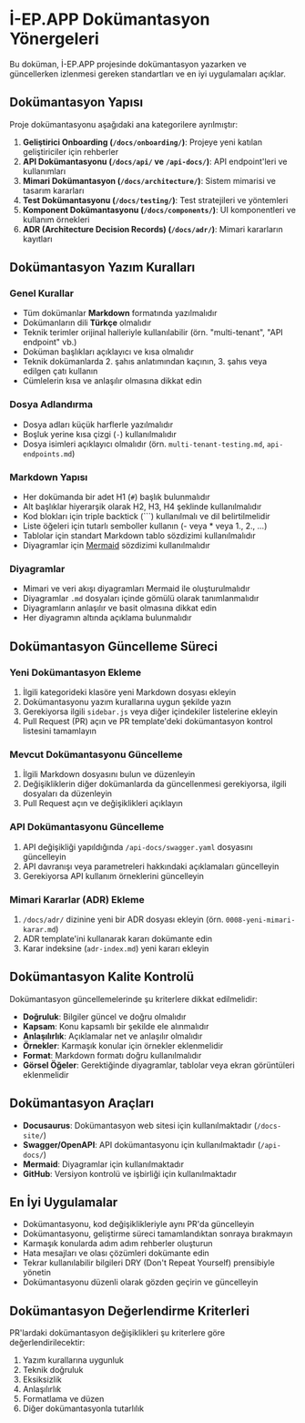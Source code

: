 # İ-EP.APP Dokümantasyon Yönergeleri

Bu doküman, İ-EP.APP projesinde dokümantasyon yazarken ve güncellerken izlenmesi gereken standartları ve en iyi uygulamaları açıklar.

## Dokümantasyon Yapısı

Proje dokümantasyonu aşağıdaki ana kategorilere ayrılmıştır:

1. **Geliştirici Onboarding (`/docs/onboarding/`)**: Projeye yeni katılan geliştiriciler için rehberler
2. **API Dokümantasyonu (`/docs/api/` ve `/api-docs/`)**: API endpoint'leri ve kullanımları
3. **Mimari Dokümantasyon (`/docs/architecture/`)**: Sistem mimarisi ve tasarım kararları
4. **Test Dokümantasyonu (`/docs/testing/`)**: Test stratejileri ve yöntemleri
5. **Komponent Dokümantasyonu (`/docs/components/`)**: UI komponentleri ve kullanım örnekleri
6. **ADR (Architecture Decision Records) (`/docs/adr/`)**: Mimari kararların kayıtları

## Dokümantasyon Yazım Kuralları

### Genel Kurallar

- Tüm dokümanlar **Markdown** formatında yazılmalıdır
- Dokümanların dili **Türkçe** olmalıdır
- Teknik terimler orijinal halleriyle kullanılabilir (örn. "multi-tenant", "API endpoint" vb.)
- Doküman başlıkları açıklayıcı ve kısa olmalıdır
- Teknik dokümanlarda 2. şahıs anlatımından kaçının, 3. şahıs veya edilgen çatı kullanın
- Cümlelerin kısa ve anlaşılır olmasına dikkat edin

### Dosya Adlandırma

- Dosya adları küçük harflerle yazılmalıdır
- Boşluk yerine kısa çizgi (`-`) kullanılmalıdır
- Dosya isimleri açıklayıcı olmalıdır (örn. `multi-tenant-testing.md`, `api-endpoints.md`)

### Markdown Yapısı

- Her dokümanda bir adet H1 (`#`) başlık bulunmalıdır
- Alt başlıklar hiyerarşik olarak H2, H3, H4 şeklinde kullanılmalıdır
- Kod blokları için triple backtick (\`\`\`) kullanılmalı ve dil belirtilmelidir
- Liste öğeleri için tutarlı semboller kullanın (- veya \* veya 1., 2., ...)
- Tablolar için standart Markdown tablo sözdizimi kullanılmalıdır
- Diyagramlar için [Mermaid](https://mermaid-js.github.io/mermaid/) sözdizimi kullanılmalıdır

### Diyagramlar

- Mimari ve veri akışı diyagramları Mermaid ile oluşturulmalıdır
- Diyagramlar `.md` dosyaları içinde gömülü olarak tanımlanmalıdır
- Diyagramların anlaşılır ve basit olmasına dikkat edin
- Her diyagramın altında açıklama bulunmalıdır

## Dokümantasyon Güncelleme Süreci

### Yeni Dokümantasyon Ekleme

1. İlgili kategorideki klasöre yeni Markdown dosyası ekleyin
2. Dokümantasyonu yazım kurallarına uygun şekilde yazın
3. Gerekiyorsa ilgili `sidebar.js` veya diğer içindekiler listelerine ekleyin
4. Pull Request (PR) açın ve PR template'deki dokümantasyon kontrol listesini tamamlayın

### Mevcut Dokümantasyonu Güncelleme

1. İlgili Markdown dosyasını bulun ve düzenleyin
2. Değişikliklerin diğer dokümanlarda da güncellenmesi gerekiyorsa, ilgili dosyaları da düzenleyin
3. Pull Request açın ve değişiklikleri açıklayın

### API Dokümantasyonu Güncelleme

1. API değişikliği yapıldığında `/api-docs/swagger.yaml` dosyasını güncelleyin
2. API davranışı veya parametreleri hakkındaki açıklamaları güncelleyin
3. Gerekiyorsa API kullanım örneklerini güncelleyin

### Mimari Kararlar (ADR) Ekleme

1. `/docs/adr/` dizinine yeni bir ADR dosyası ekleyin (örn. `0008-yeni-mimari-karar.md`)
2. ADR template'ini kullanarak kararı dokümante edin
3. Karar indeksine (`adr-index.md`) yeni kararı ekleyin

## Dokümantasyon Kalite Kontrolü

Dokümantasyon güncellemelerinde şu kriterlere dikkat edilmelidir:

- **Doğruluk**: Bilgiler güncel ve doğru olmalıdır
- **Kapsam**: Konu kapsamlı bir şekilde ele alınmalıdır
- **Anlaşılırlık**: Açıklamalar net ve anlaşılır olmalıdır
- **Örnekler**: Karmaşık konular için örnekler eklenmelidir
- **Format**: Markdown formatı doğru kullanılmalıdır
- **Görsel Öğeler**: Gerektiğinde diyagramlar, tablolar veya ekran görüntüleri eklenmelidir

## Dokümantasyon Araçları

- **Docusaurus**: Dokümantasyon web sitesi için kullanılmaktadır (`/docs-site/`)
- **Swagger/OpenAPI**: API dokümantasyonu için kullanılmaktadır (`/api-docs/`)
- **Mermaid**: Diyagramlar için kullanılmaktadır
- **GitHub**: Versiyon kontrolü ve işbirliği için kullanılmaktadır

## En İyi Uygulamalar

- Dokümantasyonu, kod değişiklikleriyle aynı PR'da güncelleyin
- Dokümantasyonu, geliştirme süreci tamamlandıktan sonraya bırakmayın
- Karmaşık konularda adım adım rehberler oluşturun
- Hata mesajları ve olası çözümleri dokümante edin
- Tekrar kullanılabilir bilgileri DRY (Don't Repeat Yourself) prensibiyle yönetin
- Dokümantasyonu düzenli olarak gözden geçirin ve güncelleyin

## Dokümantasyon Değerlendirme Kriterleri

PR'lardaki dokümantasyon değişiklikleri şu kriterlere göre değerlendirilecektir:

1. Yazım kurallarına uygunluk
2. Teknik doğruluk
3. Eksiksizlik
4. Anlaşılırlık
5. Formatlama ve düzen
6. Diğer dokümantasyonla tutarlılık
